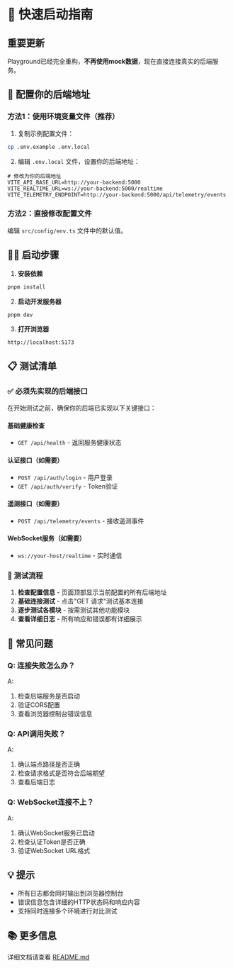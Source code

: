 # 🚀 快速启动指南

## 重要更新

Playground已经完全重构，**不再使用mock数据**，现在直接连接真实的后端服务。

## 🔧 配置你的后端地址

### 方法1：使用环境变量文件（推荐）

1. 复制示例配置文件：
```bash
cp .env.example .env.local
```

2. 编辑 `.env.local` 文件，设置你的后端地址：
```env
# 修改为你的后端地址
VITE_API_BASE_URL=http://your-backend:5000
VITE_REALTIME_URL=ws://your-backend:5000/realtime
VITE_TELEMETRY_ENDPOINT=http://your-backend:5000/api/telemetry/events
```

### 方法2：直接修改配置文件

编辑 `src/config/env.ts` 文件中的默认值。

## 🏃‍♂️ 启动步骤

1. **安装依赖**
```bash
pnpm install
```

2. **启动开发服务器**
```bash
pnpm dev
```

3. **打开浏览器**
```
http://localhost:5173
```

## 📋 测试清单

### ✅ 必须先实现的后端接口

在开始测试之前，确保你的后端已实现以下关键接口：

#### 基础健康检查
- `GET /api/health` - 返回服务健康状态

#### 认证接口（如需要）
- `POST /api/auth/login` - 用户登录
- `GET /api/auth/verify` - Token验证

#### 遥测接口（如需要）
- `POST /api/telemetry/events` - 接收遥测事件

#### WebSocket服务（如需要）
- `ws://your-host/realtime` - 实时通信

### 🧪 测试流程

1. **检查配置信息** - 页面顶部显示当前配置的所有后端地址
2. **基础连接测试** - 点击"GET 请求"测试基本连接
3. **逐步测试各模块** - 按需测试其他功能模块
4. **查看详细日志** - 所有响应和错误都有详细展示

## 🐛 常见问题

### Q: 连接失败怎么办？
A: 
1. 检查后端服务是否启动
2. 验证CORS配置
3. 查看浏览器控制台错误信息

### Q: API调用失败？
A:
1. 确认端点路径是否正确
2. 检查请求格式是否符合后端期望
3. 查看后端日志

### Q: WebSocket连接不上？
A:
1. 确认WebSocket服务已启动
2. 检查认证Token是否正确
3. 验证WebSocket URL格式

## 💡 提示

- 所有日志都会同时输出到浏览器控制台
- 错误信息包含详细的HTTP状态码和响应内容
- 支持同时连接多个环境进行对比测试

## 📚 更多信息

详细文档请查看 [README.md](./README.md)
